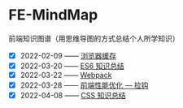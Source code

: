 # FE-MindMap

前端知识图谱（用思维导图的方式总结个人所学知识）

- [x] 2022-02-09 —— [浏览器缓存](/浏览器缓存.xmind)
- [x] 2022-03-20 —— [ES6 知识总结](/ES6知识总结.xmind)
- [x] 2022-03-22 —— [Webpack](/Webpack.xmind)
- [x] 2022-03-28 —— [前端性能优化 — 拉钩](/前端性能优化—拉钩.xmind)
- [x] 2022-04-08 —— [CSS 知识总结](/CSS知识总结.xmind)
